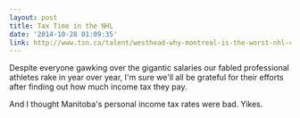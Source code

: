```yaml
---
layout: post
title: Tax Time in the NHL
date: '2014-10-28 01:09:35'
link: http://www.tsn.ca/talent/westhead-why-montreal-is-the-worst-nhl-city-when-it-s-tax-time-1.106798
---
```


Despite everyone gawking over the gigantic salaries our fabled professional athletes rake in year over year, I'm sure we'll all be grateful for their efforts after finding out how much income tax they pay.

And I thought Manitoba's personal income tax rates were bad. Yikes.